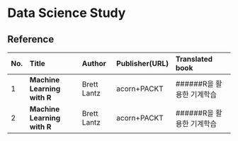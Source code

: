 # Data Science Study

## Reference

| No. | Title | Author | Publisher(URL) | Translated book 
| :--- | :--- |:--- | :--- | :---
| 1 | **Machine Learning with R** | Brett Lantz | acorn+PACKT | ######R을 활용한 기계학습   
| 2 | **Machine Learning with R** | Brett Lantz | acorn+PACKT | ######R을 활용한 기계학습 |
